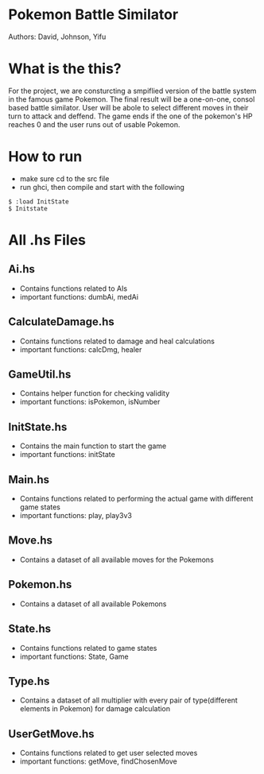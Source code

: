 # Pokemon Battle Similator
Authors: David, Johnson, Yifu

# What is the this?
For the project, we are consturcting a smpiflied version of the battle system in the famous game Pokemon. The final result will be a one-on-one, consol based battle similator. User will be abole to select different moves in their turn to attack and deffend. The game ends if the one of the pokemon's HP reaches 0 and the user runs out of usable Pokemon.
# How to run
* make sure cd to the src file
* run ghci, then compile and start with the following
```
$ :load InitState
$ Initstate
```

# All .hs Files
## Ai.hs
* Contains functions related to AIs
* important functions: dumbAi, medAi

## CalculateDamage.hs
* Contains functions related to damage and heal calculations
* important functions: calcDmg, healer

## GameUtil.hs
* Contains helper function for checking validity
* important functions: isPokemon, isNumber

## InitState.hs
* Contains the main function to start the game
* important functions: initState

## Main.hs
* Contains functions related to performing the actual game with different game states
* important functions: play, play3v3

## Move.hs
* Contains a dataset of all available moves for the Pokemons

## Pokemon.hs
* Contains a dataset of all available Pokemons

## State.hs
* Contains functions related to game states
* important functions: State, Game

## Type.hs
* Contains a dataset of all multiplier with every pair of type(different elements in Pokemon) for damage calculation

## UserGetMove.hs
* Contains functions related to get user selected moves
* important functions: getMove, findChosenMove
